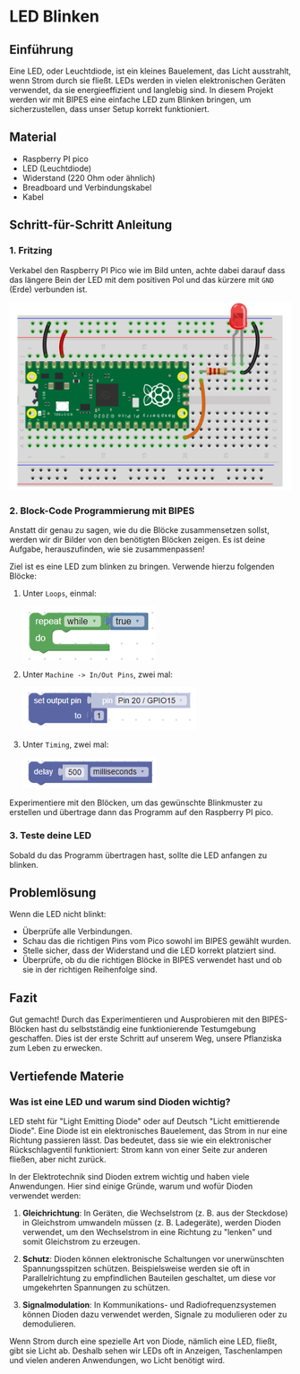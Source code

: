 # LED Blinken

## Einführung

Eine LED, oder Leuchtdiode, ist ein kleines Bauelement, das Licht ausstrahlt, wenn Strom durch sie fließt. LEDs werden in vielen elektronischen Geräten verwendet, da sie energieeffizient und langlebig sind. In diesem Projekt werden wir mit BIPES eine einfache LED zum Blinken bringen, um sicherzustellen, dass unser Setup korrekt funktioniert.

## Material

- Raspberry PI pico
- LED (Leuchtdiode)
- Widerstand (220 Ohm oder ähnlich)
- Breadboard und Verbindungskabel
- Kabel

## Schritt-für-Schritt Anleitung

### 1. Fritzing

Verkabel den Raspberry PI Pico wie im Bild unten, achte dabei darauf dass das längere Bein der LED mit dem positiven Pol und das kürzere mit `GND` (Erde) verbunden ist. 

![fritzing](./pics/fritzing.png)

### 2. Block-Code Programmierung mit BIPES

Anstatt dir genau zu sagen, wie du die Blöcke zusammensetzen sollst, werden wir dir Bilder von den benötigten Blöcken zeigen. Es ist deine Aufgabe, herauszufinden, wie sie zusammenpassen!

Ziel ist es eine LED zum blinken zu bringen.
Verwende hierzu folgenden Blöcke:

1. Unter `Loops`, einmal:
    
    ![forever block](./pics/forever_loop.png)

2. Unter `Machine -> In/Out Pins`, zwei mal:
    
    ![set GPIO](./pics/setGPIO.png)

3. Unter `Timing`, zwei mal:

    ![Delay](./pics/delay.png)


Experimentiere mit den Blöcken, um das gewünschte Blinkmuster zu erstellen und übertrage dann das Programm auf den Raspberry PI pico.

### 3. Teste deine LED

Sobald du das Programm übertragen hast, sollte die LED anfangen zu blinken.

## Problemlösung

Wenn die LED nicht blinkt:

- Überprüfe alle Verbindungen.
- Schau das die richtigen Pins vom Pico sowohl im BIPES gewählt wurden.
- Stelle sicher, dass der Widerstand und die LED korrekt platziert sind.
- Überprüfe, ob du die richtigen Blöcke in BIPES verwendet hast und ob sie in der richtigen Reihenfolge sind.

## Fazit

Gut gemacht! Durch das Experimentieren und Ausprobieren mit den BIPES-Blöcken hast du selbstständig eine funktionierende Testumgebung geschaffen. Dies ist der erste Schritt auf unserem Weg, unsere Pflanziska zum Leben zu erwecken.

## Vertiefende Materie

### Was ist eine LED und warum sind Dioden wichtig?

LED steht für "Light Emitting Diode" oder auf Deutsch "Licht emittierende Diode". Eine Diode ist ein elektronisches Bauelement, das Strom in nur eine Richtung passieren lässt. Das bedeutet, dass sie wie ein elektronischer Rückschlagventil funktioniert: Strom kann von einer Seite zur anderen fließen, aber nicht zurück. 

In der Elektrotechnik sind Dioden extrem wichtig und haben viele Anwendungen. Hier sind einige Gründe, warum und wofür Dioden verwendet werden:

1. **Gleichrichtung**: In Geräten, die Wechselstrom (z. B. aus der Steckdose) in Gleichstrom umwandeln müssen (z. B. Ladegeräte), werden Dioden verwendet, um den Wechselstrom in eine Richtung zu "lenken" und somit Gleichstrom zu erzeugen.

2. **Schutz**: Dioden können elektronische Schaltungen vor unerwünschten Spannungsspitzen schützen. Beispielsweise werden sie oft in Parallelrichtung zu empfindlichen Bauteilen geschaltet, um diese vor umgekehrten Spannungen zu schützen.

3. **Signalmodulation**: In Kommunikations- und Radiofrequenzsystemen können Dioden dazu verwendet werden, Signale zu modulieren oder zu demodulieren.

Wenn Strom durch eine spezielle Art von Diode, nämlich eine LED, fließt, gibt sie Licht ab. Deshalb sehen wir LEDs oft in Anzeigen, Taschenlampen und vielen anderen Anwendungen, wo Licht benötigt wird.

